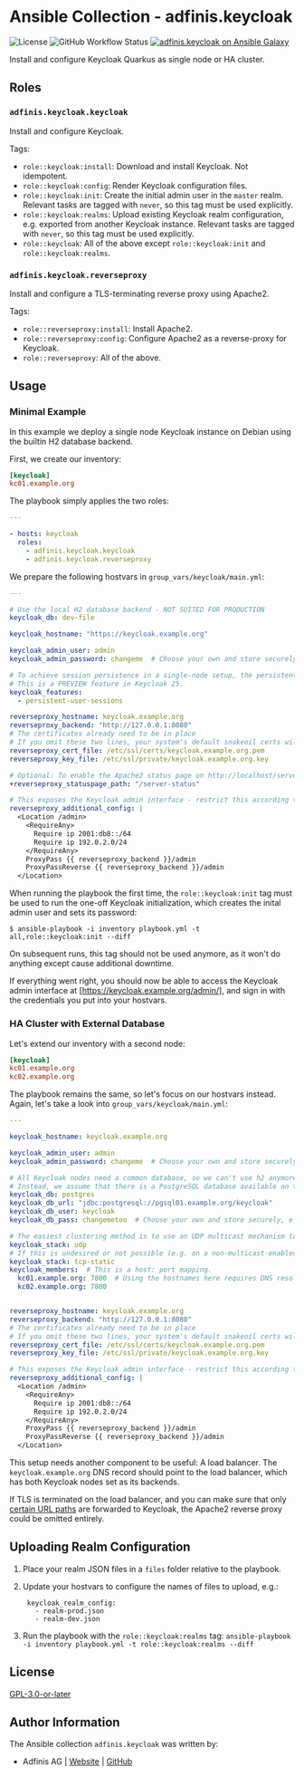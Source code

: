 # Ansible Collection - adfinis.keycloak

![License](https://img.shields.io/github/license/adfinis/ansible-collection-keycloak)
![GitHub Workflow Status](https://img.shields.io/github/actions/workflow/status/adfinis/ansible-collection-keycloak/ansible-lint.yml)
[![adfinis.keycloak on Ansible Galaxy](https://img.shields.io/badge/collection-adfinis.keycloak-blue)](https://galaxy.ansible.com/ui/repo/published/adfinis/keyclaok/)


Install and configure Keycloak Quarkus as single node or HA cluster.

## Roles

### `adfinis.keycloak.keycloak`

Install and configure Keycloak.

Tags:
- `role::keycloak:install`: Download and install Keycloak.  Not idempotent.
- `role::keycloak:config`: Render Keycloak configuration files.
- `role::keycloak:init`: Create the initial admin user in the `master` realm.  Relevant tasks are tagged with `never`, so this tag must be used explicitly.
- `role::keycloak:realms`: Upload existing Keycloak realm configuration, e.g. exported from another Keycloak instance.  Relevant tasks are tagged with `never`, so this tag must be used explicitly.
- `role::keycloak`: All of the above except `role::keycloak:init` and `role::keycloak:realms`.

### `adfinis.keycloak.reverseproxy`

Install and configure a TLS-terminating reverse proxy using Apache2.

Tags:
- `role::reverseproxy:install`: Install Apache2.
- `role::reverseproxy:config`: Configure Apache2 as a reverse-proxy for Keycloak.
- `role::reverseproxy`: All of the above.


## Usage

### Minimal Example

In this example we deploy a single node Keycloak instance on Debian using the builtin H2 database backend.

First, we create our inventory:

```ini
[keycloak]
kc01.example.org
```

The playbook simply applies the two roles:

```yaml
---

- hosts: keycloak
  roles:
    - adfinis.keycloak.keycloak
    - adfinis.keycloak.reverseproxy
```

We prepare the following hostvars in `group_vars/keycloak/main.yml`:

```yaml
---

# Use the local H2 database backend - NOT SUITED FOR PRODUCTION
keycloak_db: dev-file

keycloak_hostname: "https://keycloak.example.org"

keycloak_admin_user: admin
keycloak_admin_password: changeme  # Choose your own and store securely, e.g. in ansible-vault

# To achieve session persistence in a single-node setup, the persistent-user-sessions feature can be enabled.
# This is a PREVIEW feature in Keycloak 25.
keycloak_features:
  - persistent-user-sessions

reverseproxy_hostname: keycloak.example.org
reverseproxy_backend: "http://127.0.0.1:8080"
# The certificates already need to be in place
# If you omit these two lines, your system's default snakeoil certs will be used
reverseproxy_cert_file: /etc/ssl/certs/keycloak.example.org.pem
reverseproxy_key_file: /etc/ssl/private/keycloak.example.org.key

# Optional: To enable the Apache2 status page on http://localhost/server-status
+reverseproxy_statuspage_path: "/server-status"

# This exposes the Keycloak admin interface - restrict this according to your requirements
reverseproxy_additional_config: |
  <Location /admin>
    <RequireAny>
      Require ip 2001:db8::/64
      Require ip 192.0.2.0/24
    </RequireAny>
    ProxyPass {{ reverseproxy_backend }}/admin
    ProxyPassReverse {{ reverseproxy_backend }}/admin
  </Location>
```

When running the playbook the first time, the `role::keycloak:init` tag must be used to run the one-off Keycloak initialization, which creates the inital admin user and sets its password:

```shell-session
$ ansible-playbook -i inventory playbook.yml -t all,role::keycloak:init --diff
```

On subsequent runs, this tag should not be used anymore, as it won't do anything except cause additional downtime.

If everything went right, you should now be able to access the Keycloak admin interface at [https://keycloak.example.org/admin/],
and sign in with the credentials you put into your hostvars.


### HA Cluster with External Database

Let's extend our inventory with a second node:

```ini
[keycloak]
kc01.example.org
kc02.example.org
```

The playbook remains the same, so let's focus on our hostvars instead.  Again, let's take a look into `group_vars/keycloak/main.yml`:

```yaml
---

keycloak_hostname: keycloak.example.org

keycloak_admin_user: admin
keycloak_admin_password: changeme  # Choose your own and store securely, e.g. in ansible-vault

# All Keycloak nodes need a common database, so we can't use h2 anymore
# Instead, we assume that there is a PostgreSQL database available on the network.
keycloak_db: postgres
keycloak_db_url: "jdbc:postgresql://pgsql01.example.org/keycloak"
keycloak_db_user: keycloak
keycloak_db_pass: changemetoo  # Choose your own and store securely, e.g. in ansible-vault

# The easiest clustering method is to use an UDP multicast mechanism to discover other nodes on the same network:
keycloak_stack: udp
# If this is undesired or not possible (e.g. on a non-multicast-enabled network), you can provide a static peer list instead:
keycloak_stack: tcp-static
keycloak_members:  # This is a host: port mapping.
  kc01.example.org: 7800  # Using the hostnames here requires DNS resolution to work.  IP addresses can be used as well.
  kc02.example.org: 7800


reverseproxy_hostname: keycloak.example.org
reverseproxy_backend: "http://127.0.0.1:8080"
# The certificates already need to be in place
# If you omit these two lines, your system's default snakeoil certs will be used
reverseproxy_cert_file: /etc/ssl/certs/keycloak.example.org.pem
reverseproxy_key_file: /etc/ssl/private/keycloak.example.org.key

# This exposes the Keycloak admin interface - restrict this according to your requirements
reverseproxy_additional_config: |
  <Location /admin>
    <RequireAny>
      Require ip 2001:db8::/64
      Require ip 192.0.2.0/24
    </RequireAny>
    ProxyPass {{ reverseproxy_backend }}/admin
    ProxyPassReverse {{ reverseproxy_backend }}/admin
  </Location>
```

This setup needs another component to be useful:  A load balancer.
The `keycloak.example.org` DNS record should point to the load balancer, which has both Keycloak nodes set as its backends.

If TLS is terminated on the load balancer, and you can make sure that only [certain URL paths](https://www.keycloak.org/server/reverseproxy#_exposed_path_recommendations)
are forwarded to Keycloak, the Apache2 reverse proxy could be omitted entirely.


## Uploading Realm Configuration

1. Place your realm JSON files in a `files` folder relative to the playbook.
1. Update your hostvars to configure the names of files to upload, e.g.:

        keycloak_realm_config:
          - realm-prod.json
          - realm-dev.json
1. Run the playbook with the `role::keycloak:realms` tag: `ansible-playbook -i inventory playbook.yml -t role::keycloak:realms --diff`

## License

[GPL-3.0-or-later](https://github.com/adfinis/ansible-collection-keycloak/blob/main/LICENSE)

## Author Information

The Ansible collection `adfinis.keycloak` was written by:

* Adfinis AG | [Website](https://www.adfinis.com/) | [GitHub](https://github.com/adfinis)

